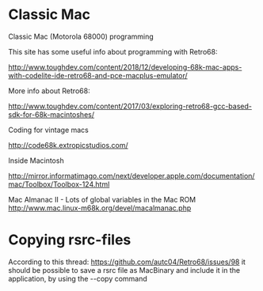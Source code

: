 # Classic Mac
Classic Mac (Motorola 68000) programming

This site has some useful info about programming with Retro68:

http://www.toughdev.com/content/2018/12/developing-68k-mac-apps-with-codelite-ide-retro68-and-pce-macplus-emulator/

More info about Retro68:

http://www.toughdev.com/content/2017/03/exploring-retro68-gcc-based-sdk-for-68k-macintoshes/

Coding for vintage macs

http://code68k.extropicstudios.com/

Inside Macintosh

http://mirror.informatimago.com/next/developer.apple.com/documentation/mac/Toolbox/Toolbox-124.html

Mac Almanac II - Lots of global variables in the Mac ROM
http://www.mac.linux-m68k.org/devel/macalmanac.php


# Copying rsrc-files
According to this thread: https://github.com/autc04/Retro68/issues/98
it should be possible to save a rsrc file as MacBinary and include it in the application, by using the --copy command
